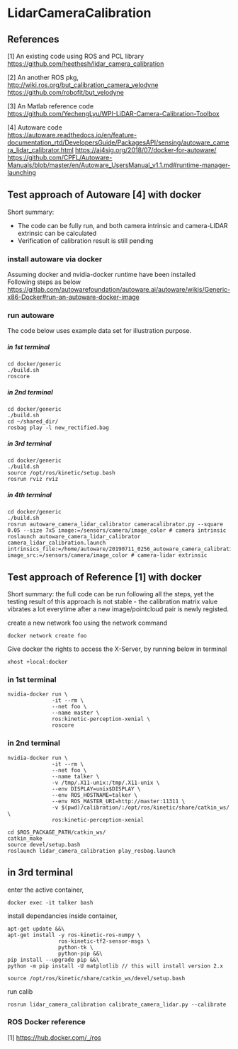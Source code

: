 # LidarCameraCalibration
## References

[1] An existing code using ROS and PCL library \
https://github.com/heethesh/lidar_camera_calibration

[2] An another ROS pkg, \
http://wiki.ros.org/but_calibration_camera_velodyne \
https://github.com/robofit/but_velodyne

[3] An Matlab reference code \
https://github.com/YechengLyu/WPI-LiDAR-Camera-Calibration-Toolbox

[4] Autoware code \
https://autoware.readthedocs.io/en/feature-documentation_rtd/DevelopersGuide/PackagesAPI/sensing/autoware_camera_lidar_calibrator.html
https://ai4sig.org/2018/07/docker-for-autoware/
https://github.com/CPFL/Autoware-Manuals/blob/master/en/Autoware_UsersManual_v1.1.md#runtime-manager-launching


## Test approach of Autoware [4] with docker
Short summary:
- The code can be fully run, and both camera intrinsic and camera-LIDAR extrinsic can be calculated
- Verification of calibration result is still pending

### install autoware via docker
Assuming docker and nvidia-docker runtime have been installed \
Following steps as below \
https://gitlab.com/autowarefoundation/autoware.ai/autoware/wikis/Generic-x86-Docker#run-an-autoware-docker-image

### run autoware
The code below uses example data set for illustration purpose.

##### in 1st terminal
```
cd docker/generic
./build.sh
roscore
```

##### in 2nd terminal
```
cd docker/generic
./build.sh
cd ~/shared_dir/
rosbag play -l new_rectified.bag
```
##### in 3rd terminal
```
cd docker/generic
./build.sh
source /opt/ros/kinetic/setup.bash
rosrun rviz rviz
```

##### in 4th terminal
```
cd docker/generic
./build.sh
rosrun autoware_camera_lidar_calibrator cameracalibrator.py --square 0.05 --size 7x5 image:=/sensors/camera/image_color # camera intrinsic
roslaunch autoware_camera_lidar_calibrator camera_lidar_calibration.launch intrinsics_file:=/home/autoware/20190711_0256_autoware_camera_calibration.yaml image_src:=/sensors/camera/image_color # camera-lidar extrinsic

```


## Test approach of Reference [1] with docker
Short summary: the full code can be run following all the steps, yet the testing result of this approach is not stable - the calibration matrix value vibrates a lot everytime after a new image/pointcloud pair is newly registed. 

create a new network foo using the network command
```
docker network create foo
```
Give docker the rights to access the X-Server, by running below in terminal
```
xhost +local:docker
```

### in 1st terminal
```
nvidia-docker run \
              -it --rm \
              --net foo \
              --name master \
              ros:kinetic-perception-xenial \
              roscore
```

### in 2nd terminal

```
nvidia-docker run \
              -it --rm \
              --net foo \
              --name talker \
              -v /tmp/.X11-unix:/tmp/.X11-unix \
              --env DISPLAY=unix$DISPLAY \
              --env ROS_HOSTNAME=talker \
              --env ROS_MASTER_URI=http://master:11311 \
              -v $(pwd)/calibration/:/opt/ros/kinetic/share/catkin_ws/ \
              ros:kinetic-perception-xenial

cd $ROS_PACKAGE_PATH/catkin_ws/
catkin_make
source devel/setup.bash
roslaunch lidar_camera_calibration play_rosbag.launch
```

## in 3rd terminal
enter the active container,
```
docker exec -it talker bash
```

install dependancies inside container,
```
apt-get update &&\
apt-get install -y ros-kinetic-ros-numpy \
                ros-kinetic-tf2-sensor-msgs \
                python-tk \
                python-pip &&\
pip install --upgrade pip &&\
python -m pip install -U matplotlib // this will install version 2.x

source /opt/ros/kinetic/share/catkin_ws/devel/setup.bash
```

run calib
```
rosrun lidar_camera_calibration calibrate_camera_lidar.py --calibrate
```
### ROS Docker reference
[1] https://hub.docker.com/_/ros
